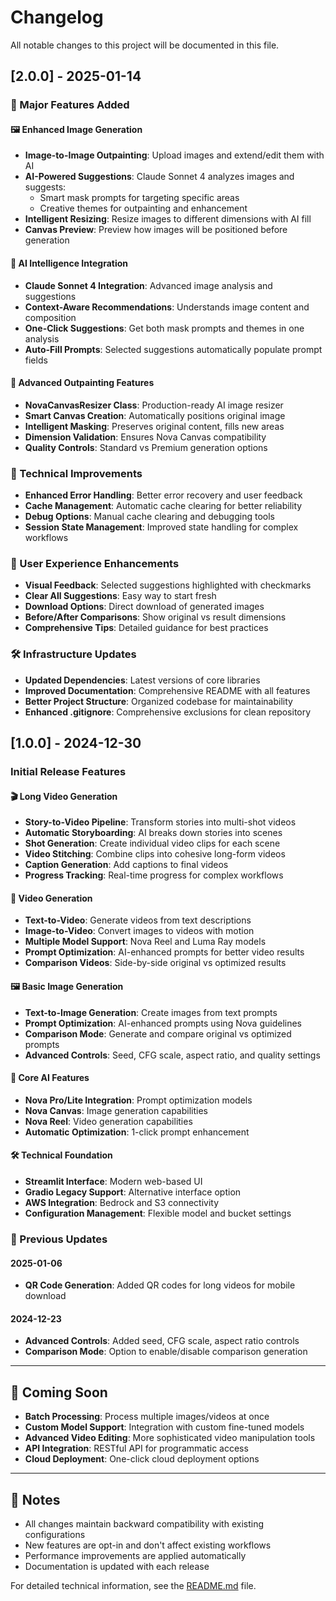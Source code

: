 # Changelog

All notable changes to this project will be documented in this file.

## [2.0.0] - 2025-01-14

### 🎉 Major Features Added

#### 🖼️ Enhanced Image Generation
- **Image-to-Image Outpainting**: Upload images and extend/edit them with AI
- **AI-Powered Suggestions**: Claude Sonnet 4 analyzes images and suggests:
  - Smart mask prompts for targeting specific areas
  - Creative themes for outpainting and enhancement
- **Intelligent Resizing**: Resize images to different dimensions with AI fill
- **Canvas Preview**: Preview how images will be positioned before generation

#### 🤖 AI Intelligence Integration
- **Claude Sonnet 4 Integration**: Advanced image analysis and suggestions
- **Context-Aware Recommendations**: Understands image content and composition
- **One-Click Suggestions**: Get both mask prompts and themes in one analysis
- **Auto-Fill Prompts**: Selected suggestions automatically populate prompt fields

#### 🎨 Advanced Outpainting Features
- **NovaCanvasResizer Class**: Production-ready AI image resizer
- **Smart Canvas Creation**: Automatically positions original image
- **Intelligent Masking**: Preserves original content, fills new areas
- **Dimension Validation**: Ensures Nova Canvas compatibility
- **Quality Controls**: Standard vs Premium generation options

### 🔧 Technical Improvements
- **Enhanced Error Handling**: Better error recovery and user feedback
- **Cache Management**: Automatic cache clearing for better reliability
- **Debug Options**: Manual cache clearing and debugging tools
- **Session State Management**: Improved state handling for complex workflows

### 🎯 User Experience Enhancements
- **Visual Feedback**: Selected suggestions highlighted with checkmarks
- **Clear All Suggestions**: Easy way to start fresh
- **Download Options**: Direct download of generated images
- **Before/After Comparisons**: Show original vs result dimensions
- **Comprehensive Tips**: Detailed guidance for best practices

### 🛠️ Infrastructure Updates
- **Updated Dependencies**: Latest versions of core libraries
- **Improved Documentation**: Comprehensive README with all features
- **Better Project Structure**: Organized codebase for maintainability
- **Enhanced .gitignore**: Comprehensive exclusions for clean repository

## [1.0.0] - 2024-12-30

### Initial Release Features

#### 🎬 Long Video Generation
- **Story-to-Video Pipeline**: Transform stories into multi-shot videos
- **Automatic Storyboarding**: AI breaks down stories into scenes
- **Shot Generation**: Create individual video clips for each scene
- **Video Stitching**: Combine clips into cohesive long-form videos
- **Caption Generation**: Add captions to final videos
- **Progress Tracking**: Real-time progress for complex workflows

#### 🎥 Video Generation
- **Text-to-Video**: Generate videos from text descriptions
- **Image-to-Video**: Convert images to videos with motion
- **Multiple Model Support**: Nova Reel and Luma Ray models
- **Prompt Optimization**: AI-enhanced prompts for better video results
- **Comparison Videos**: Side-by-side original vs optimized results

#### 🖼️ Basic Image Generation
- **Text-to-Image Generation**: Create images from text prompts
- **Prompt Optimization**: AI-enhanced prompts using Nova guidelines
- **Comparison Mode**: Generate and compare original vs optimized prompts
- **Advanced Controls**: Seed, CFG scale, aspect ratio, and quality settings

#### 🤖 Core AI Features
- **Nova Pro/Lite Integration**: Prompt optimization models
- **Nova Canvas**: Image generation capabilities
- **Nova Reel**: Video generation capabilities
- **Automatic Optimization**: 1-click prompt enhancement

#### 🛠️ Technical Foundation
- **Streamlit Interface**: Modern web-based UI
- **Gradio Legacy Support**: Alternative interface option
- **AWS Integration**: Bedrock and S3 connectivity
- **Configuration Management**: Flexible model and bucket settings

### 🔧 Previous Updates

#### 2025-01-06
- **QR Code Generation**: Added QR codes for long videos for mobile download

#### 2024-12-23
- **Advanced Controls**: Added seed, CFG scale, aspect ratio controls
- **Comparison Mode**: Option to enable/disable comparison generation

---

## 🚀 Coming Soon

- **Batch Processing**: Process multiple images/videos at once
- **Custom Model Support**: Integration with custom fine-tuned models
- **Advanced Video Editing**: More sophisticated video manipulation tools
- **API Integration**: RESTful API for programmatic access
- **Cloud Deployment**: One-click cloud deployment options

---

## 📝 Notes

- All changes maintain backward compatibility with existing configurations
- New features are opt-in and don't affect existing workflows
- Performance improvements are applied automatically
- Documentation is updated with each release

For detailed technical information, see the [README.md](README.md) file.
